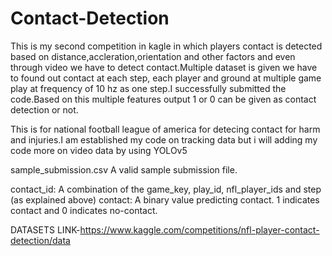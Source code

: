 # Contact-Detection
This is my second competition in kagle in which players contact is detected based on distance,accleration,orientation and other factors and even through video we have to detect contact.Multiple dataset is given we have to found out contact at each step, each player and ground at multiple game play at frequency of 10 hz as one step.I successfully submitted the code.Based on this multiple features output 1 or 0 can be given as contact detection or not.

This is for national football league of america for detecing contact for harm and injuries.I am established my code on tracking data but i will adding my code more on video data by using YOLOv5

sample_submission.csv A valid sample submission file.

contact_id: A combination of the game_key, play_id, nfl_player_ids and step (as explained above)
contact: A binary value predicting contact. 1 indicates contact and 0 indicates no-contact.

DATASETS LINK-https://www.kaggle.com/competitions/nfl-player-contact-detection/data
